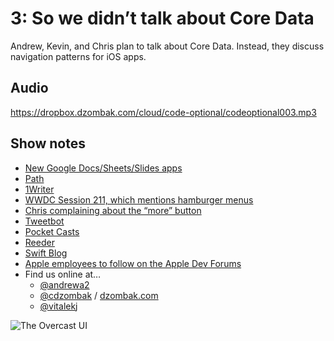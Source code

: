 # 3: So we didn’t talk about Core Data

Andrew, Kevin, and Chris plan to talk about Core Data. Instead, they discuss navigation patterns for iOS apps.

## Audio

https://dropbox.dzombak.com/cloud/code-optional/codeoptional003.mp3

## Show notes

* [New Google Docs/Sheets/Slides apps](http://googledrive.blogspot.com/2014/04/docssheetsapps.html)
* [Path](http://blog.path.com/post/76264291404/path-for-ios-7)
* [1Writer](http://1writerapp.com)
* [WWDC Session 211, which mentions hamburger menus](http://asciiwwdc.com/2014/sessions/211)
* [Chris complaining about the “more” button](https://twitter.com/cdzombak/statuses/241033808026148865?tw_i=241033808026148865&tw_e=details&tw_p=archive)
* [Tweetbot](http://tapbots.com/software/tweetbot/)
* [Pocket Casts](http://www.shiftyjelly.com/pocketcasts)
* [Reeder](http://reederapp.com/ios/)
* [Swift Blog](https://developer.apple.com/swift/blog/)
* [Apple employees to follow on the Apple Dev Forums](http://www.reddit.com/r/swift/comments/29kswq/follow_apples_comments_in_developertools/)
* Find us online at… 
  * [@andrewa2](http://twitter.com/andrewa2)
  * [@cdzombak](https://twitter.com/cdzombak) / [dzombak.com](http://dzombak.com)
  * [@vitalekj](https://twitter.com/vitalekj)

![The Overcast UI](3/overcast.gif)

